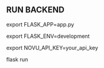 ## RUN BACKEND

export FLASK_APP=app.py

export FLASK_ENV=development

export NOVU_API_KEY=your_api_key

flask run 
